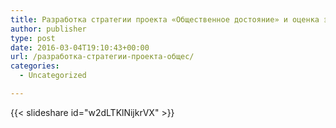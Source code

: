 ```yaml
---
title: Разработка стратегии проекта «Общественное достояние» и оценка экономического эффекта ее реализации
author: publisher
type: post
date: 2016-03-04T19:10:43+00:00
url: /разработка-стратегии-проекта-общес/
categories:
  - Uncategorized

---
```

{{< slideshare id="w2dLTKlNijkrVX" >}}
